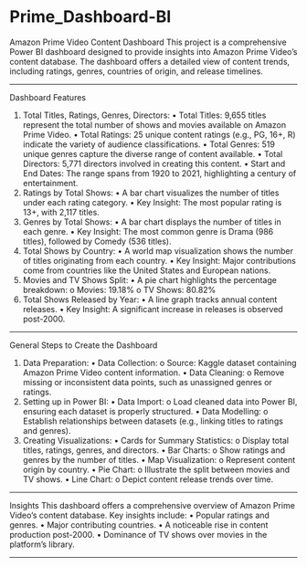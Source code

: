 # Prime_Dashboard-BI
Amazon Prime Video Content Dashboard
This project is a comprehensive Power BI dashboard designed to provide insights into Amazon Prime Video’s content database. The dashboard offers a detailed view of content trends, including ratings, genres, countries of origin, and release timelines.
________________________________________
Dashboard Features
1. Total Titles, Ratings, Genres, Directors:
•	Total Titles: 9,655 titles represent the total number of shows and movies available on Amazon Prime Video.
•	Total Ratings: 25 unique content ratings (e.g., PG, 16+, R) indicate the variety of audience classifications.
•	Total Genres: 519 unique genres capture the diverse range of content available.
•	Total Directors: 5,771 directors involved in creating this content.
•	Start and End Dates: The range spans from 1920 to 2021, highlighting a century of entertainment.
2. Ratings by Total Shows:
•	A bar chart visualizes the number of titles under each rating category.
•	Key Insight: The most popular rating is 13+, with 2,117 titles.
3. Genres by Total Shows:
•	A bar chart displays the number of titles in each genre.
•	Key Insight: The most common genre is Drama (986 titles), followed by Comedy (536 titles).
4. Total Shows by Country:
•	A world map visualization shows the number of titles originating from each country.
•	Key Insight: Major contributions come from countries like the United States and European nations.
5. Movies and TV Shows Split:
•	A pie chart highlights the percentage breakdown:
o	Movies: 19.18%
o	TV Shows: 80.82%
6. Total Shows Released by Year:
•	A line graph tracks annual content releases.
•	Key Insight: A significant increase in releases is observed post-2000.
________________________________________
General Steps to Create the Dashboard
1. Data Preparation:
•	Data Collection:
o	Source: Kaggle dataset containing Amazon Prime Video content information.
•	Data Cleaning:
o	Remove missing or inconsistent data points, such as unassigned genres or ratings.
2. Setting up in Power BI:
•	Data Import:
o	Load cleaned data into Power BI, ensuring each dataset is properly structured.
•	Data Modelling:
o	Establish relationships between datasets (e.g., linking titles to ratings and genres).
3. Creating Visualizations:
•	Cards for Summary Statistics:
o	Display total titles, ratings, genres, and directors.
•	Bar Charts:
o	Show ratings and genres by the number of titles.
•	Map Visualization:
o	Represent content origin by country.
•	Pie Chart:
o	Illustrate the split between movies and TV shows.
•	Line Chart:
o	Depict content release trends over time.
________________________________________
Insights
This dashboard offers a comprehensive overview of Amazon Prime Video’s content database. Key insights include:
•	Popular ratings and genres.
•	Major contributing countries.
•	A noticeable rise in content production post-2000.
•	Dominance of TV shows over movies in the platform’s library.
________________________________________
